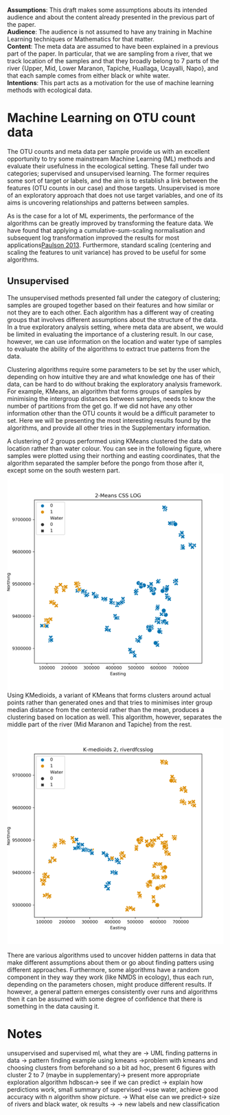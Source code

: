 **Assumptions**: This draft makes some assumptions abouts its intended audience and about the content already presented in the previous part of the paper.  
**Audience**: The audience is not assumed to have any training in Machine Learning techniques or Mathematics for that matter.  
**Content**: The meta data are assumed to have been explained in a previous part of the paper. In particular, that we are sampling from a river, that we track location of the samples and that they broadly belong to 7 parts of the river {Upper, Mid, Lower Maranon, Tapiche, Huallaga, Ucayalli, Napo}, and that each sample comes from either black or white water.   
**Intentions**: This part acts as a motivation for the use of machine learning methods with ecological data. 
# Machine Learning on OTU count data
The OTU counts and meta data per sample provide us with an excellent opportunity to try some mainstream Machine Learning (ML) methods and evaluate their usefulness in the ecological setting. These fall under two categories; supervised and unsupervised learning. The former requires some sort of target or labels, and the aim is to establish a link between the features (OTU counts in our case) and those targets. Unsupervised is more of an exploratory approach that does not use target variables, and one of its aims is uncovering relationships and patterns between samples.

As is the case for a lot of ML experiments, the performance of the algorithms can be greatly improved by transforming the feature data. We have found that applying a cumulative-sum-scaling normalisation and subsequent log transformation improved the results for most applications[Paulson 2013](https://www.ncbi.nlm.nih.gov/pmc/articles/PMC4010126/). Furthermore, standard scaling (centering and scaling the features to unit variance) has proved to be useful for some algorithms.
## Unsupervised
The unsupervised methods presented fall under the category of clustering; samples are grouped together based on their features and how similar or not they are to each other. Each algorithm has a different way of creating groups that involves different assumptions about the structure of the data. In a true exploratory analysis setting, where meta data are absent, we would be limited in evaluating the importance of a clustering result. In our case, however, we can use information on the location and water type of samples to evaluate the ability of the algorithms to extract true patterns from the data. 

Clustering algorithms require some parameters to be set by the user which, depending on how intuitive they are and what knowledge one has of their data, can be hard to do without braking the exploratory analysis framework. For example, KMeans, an algorithm that forms groups of samples by minimising the intergroup distances between samples, needs to know the number of partitions from the get go. If we did not have any other information other than the OTU counts it would be a difficult parameter to set. Here we will be presenting the most interesting results found by the algorithms, and provide all other tries in the Supplementary information.

A clustering of 2 groups performed using KMeans clustered the data on location rather than water colour. You can see in the following figure, where samples were plotted using their northing and easting coordinates, that the algorithm separated the sampler before the pongo from those after it, except some on the south western part.  
![K-means, 2 clusters riverdfcsslog](images/kmeans2_css_log.png)   
Using KMedioids, a variant of KMeans that forms clusters around actual points rather than generated ones and that tries to minimises inter group median distance from the centeroid rather than the mean, produces a clustering based on location as well. This algorithm, however, separates the middle part of the river (Mid Maranon and Tapiche) from the rest.  
![K-medioids, 2 clusters riverdfcsslog](images/kmedioids_2_csslog.png)  



There are various algorithms used to uncover hidden patterns in data that make different assumptions about them or go about finding patters using different approaches. Furthermore, some algorithms have a random component in they way they work (like NMDS in ecology), thus each run, depending on the parameters chosen, might produce different results. If however, a general pattern emerges consistently over runs and algorithms then it can be assumed with some degree of confidence that there is something in the data causing it.


# Notes
unsupervised and supervised ml, what they are -> UML finding patterns in data -> pattern finding example using kmeans ->problem with kmeans and choosing clusters from beforehand so a bit ad hoc, present 6 figures with cluster 2 to 7 (maybe in supplementary)-> present more appropriate exploration algorithm hdbscan-> see if we can predict -> explain how perdictions work, small summary of supervised ->use water, achieve good accuracy with n algorithm show picture. -> What else can we predict-> size of rivers and black water, ok results -> -> new labels and new classification
